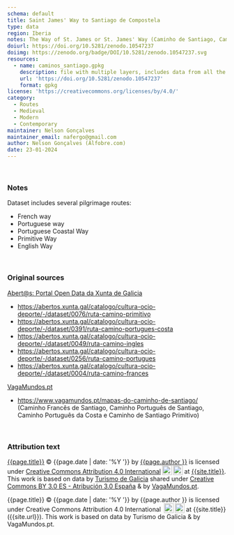 ```yaml
---
schema: default
title: Saint James' Way to Santiago de Compostela
type: data
region: Iberia
notes: The Way of St. James or St. James' Way (Caminho de Santiago, Camino de Santiago, Chemin de St-Jacques, Jakobsweg) is the pilgrimage route to the Cathedral of Santiago de Compostela in Galicia in northwestern Spain.
doiurl: https://doi.org/10.5281/zenodo.10547237
doiimg: https://zenodo.org/badge/DOI/10.5281/zenodo.10547237.svg
resources:
  - name: caminos_santiago.gpkg
    description: file with multiple layers, includes data from all the listed sources 
    url: 'https://doi.org/10.5281/zenodo.10547237'
    format: gpkg
license: 'https://creativecommons.org/licenses/by/4.0/'
category:
  - Routes
  - Medieval
  - Modern
  - Contemporary
maintainer: Nelson Gonçalves
maintainer_email: nafergo@gmail.com
author: Nelson Gonçalves (Alfobre.com)
date: 23-01-2024
---
```



<br>


### Notes
Dataset includes several pilgrimage routes:
* French way
* Portuguese way
* Portuguese Coastal Way
* Primitive Way
* English Way


<br>


### Original sources
[Abert@s: Portal Open Data da Xunta de Galicia](https://abertos.xunta.gal/)
* https://abertos.xunta.gal/catalogo/cultura-ocio-deporte/-/dataset/0076/ruta-camino-primitivo
* https://abertos.xunta.gal/catalogo/cultura-ocio-deporte/-/dataset/0391/ruta-camino-portugues-costa
* https://abertos.xunta.gal/catalogo/cultura-ocio-deporte/-/dataset/0049/ruta-camino-ingles
* https://abertos.xunta.gal/catalogo/cultura-ocio-deporte/-/dataset/0256/ruta-camino-portugues
* https://abertos.xunta.gal/catalogo/cultura-ocio-deporte/-/dataset/0004/ruta-camino-frances


[VagaMundos.pt](https://www.vagamundos.pt/) 
* https://www.vagamundos.pt/mapas-do-caminho-de-santiago/ (Caminho Francês de Santiago, Caminho Português de Santiago, Caminho Português da Costa e Caminho de Santiago Primitivo)


<br>


### Attribution text
<span xmlns:cc="http://creativecommons.org/ns#" xmlns:dct="http://purl.org/dc/terms/"><a property="dct:title" rel="cc:attributionURL" href="{{site.url}}{{page.url}}">{{page.title}}</a> © {{page.date | date: '%Y '}} by <a rel="cc:attributionURL dct:creator" property="cc:attributionName" href="https://alfobre.com">{{page.author }}</a> is licensed under <a href="http://creativecommons.org/licenses/by/4.0/?ref=chooser-v1" target="_blank" rel="license noopener noreferrer" style="">Creative Commons Attribution 4.0 International<img style="height:22px!important;margin-left:3px;vertical-align:text-bottom;" src="https://mirrors.creativecommons.org/presskit/icons/cc.svg?ref=chooser-v1"><img style="height:22px!important;margin-left:3px;vertical-align:text-bottom;" src="https://mirrors.creativecommons.org/presskit/icons/by.svg?ref=chooser-v1"></a> at <a href="{{site.url}}">{{site.title}}</a>. 
</span> This work is based on data by [Turismo de Galicia](https://www.turismo.gal/) shared under [Creative Commons BY 3.0 ES - Atribución 3.0 España](https://creativecommons.org/licenses/by/3.0/es/) & by [VagaMundos.pt](https://www.vagamundos.pt/).

{{page.title}} © {{page.date | date: '%Y '}} by {{page.author }} is licensed under Creative Commons Attribution 4.0 International <img style="height:22px!important;margin-left:3px;vertical-align:text-bottom;" src="https://mirrors.creativecommons.org/presskit/icons/cc.svg?ref=chooser-v1"><img style="height:22px!important;margin-left:3px;vertical-align:text-bottom;" src="https://mirrors.creativecommons.org/presskit/icons/by.svg?ref=chooser-v1"> at {{site.title}} ({{site.url}}). This work is based on data by Turismo de Galicia & by VagaMundos.pt.
